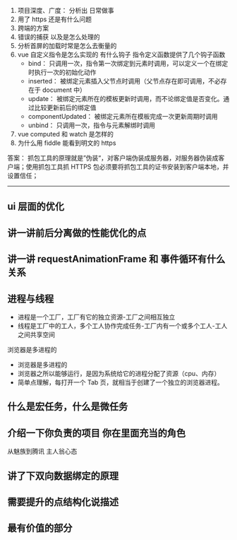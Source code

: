 1. 项目深度、广度： 分析出 日常做事
2. 用了 https 还是有什么问题
3. 跨端的方案
4. 错误的捕获 以及是怎么处理的
5. 分析首屏的加载时常是怎么去衡量的
6. vue 自定义指令是怎么实现的 有什么钩子
   指令定义函数提供了几个钩子函数
   - bind： 只调用一次，指令第一次绑定到元素时调用，可以定义一个在绑定时执行一次的初始化动作
   - inserted： 被绑定元素插入父节点时调用（父节点存在即可调用，不必存在于 document 中）
   - update： 被绑定元素所在的模板更新时调用，而不论绑定值是否变化。通过比较更新前后的绑定值
   - componentUpdated： 被绑定元素所在模板完成一次更新周期时调用
   - unbind： 只调用一次，指令与元素解绑时调用
7. vue computed 和 watch 是怎样的
8. 为什么用 fiddle 能看到明文的 https

答案： 抓包工具的原理就是”伪装“，对客户端伪装成服务器，对服务器伪装成客户端；使用抓包工具抓 HTTPS 包必须要将抓包工具的证书安装到客户端本地，并设置信任；

---

## ui 层面的优化

## 讲一讲前后分离做的性能优化的点

## 讲一讲 requestAnimationFrame 和 事件循环有什么关系

## 进程与线程

- 进程是一个工厂，工厂有它的独立资源-工厂之间相互独立
- 线程是工厂中的工人，多个工人协作完成任务-工厂内有一个或多个工人-工人之间共享空间

浏览器是多进程的

- 浏览器是多进程的
- 浏览器之所以能够运行，是因为系统给它的进程分配了资源（cpu、内存）
- 简单点理解，每打开一个 Tab 页，就相当于创建了一个独立的浏览器进程。

## 什么是宏任务，什么是微任务

## 介绍一下你负责的项目 你在里面充当的角色

从魅族到腾讯 主人翁心态

## 讲了下双向数据绑定的原理

## 需要提升的点结构化说描述

## 最有价值的部分
